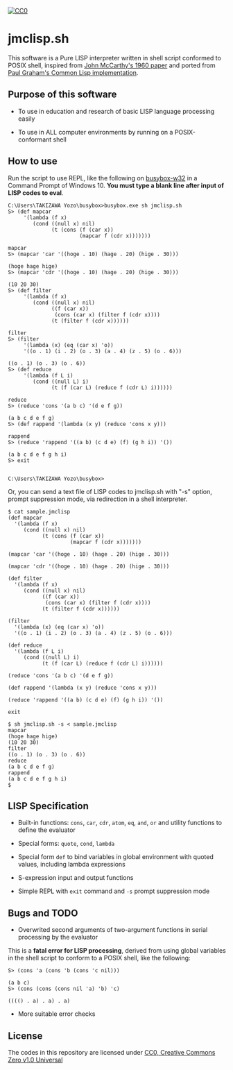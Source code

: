 [![CC0](http://i.creativecommons.org/p/zero/1.0/88x31.png "CC0")](http://creativecommons.org/publicdomain/zero/1.0/)

# jmclisp.sh

This software is a Pure LISP interpreter written in shell script conformed to POSIX shell,
inspired from [John McCarthy's 1960 paper](http://www-formal.stanford.edu/jmc/recursive/recursive.html)
and ported from [Paul Graham's Common Lisp implementation](http://paulgraham.com/lispcode.html).

## Purpose of this software

* To use in education and research of basic LISP language processing easily

* To use in ALL computer environments by running on a POSIX-conformant shell

## How to use

Run the script to use REPL, like the following on [busybox-w32](https://frippery.org/busybox/) in a Command Prompt of Windows 10.
**You must type a blank line after input of LISP codes to eval**.

```
C:\Users\TAKIZAWA Yozo\busybox>busybox.exe sh jmclisp.sh
S> (def mapcar
     '(lambda (f x)
        (cond ((null x) nil)
              (t (cons (f (car x))
                       (mapcar f (cdr x)))))))

mapcar
S> (mapcar 'car '((hoge . 10) (hage . 20) (hige . 30)))

(hoge hage hige)
S> (mapcar 'cdr '((hoge . 10) (hage . 20) (hige . 30)))

(10 20 30)
S> (def filter
     '(lambda (f x)
        (cond ((null x) nil)
              ((f (car x))
               (cons (car x) (filter f (cdr x))))
              (t (filter f (cdr x))))))

filter
S> (filter
     '(lambda (x) (eq (car x) 'o))
     '((o . 1) (i . 2) (o . 3) (a . 4) (z . 5) (o . 6)))

((o . 1) (o . 3) (o . 6))
S> (def reduce
     '(lambda (f L i)
        (cond ((null L) i)
              (t (f (car L) (reduce f (cdr L) i))))))

reduce
S> (reduce 'cons '(a b c) '(d e f g))

(a b c d e f g)
S> (def rappend '(lambda (x y) (reduce 'cons x y)))

rappend
S> (reduce 'rappend '((a b) (c d e) (f) (g h i)) '())

(a b c d e f g h i)
S> exit


C:\Users\TAKIZAWA Yozo\busybox>
```

Or, you can send a text file of LISP codes to jmclisp.sh with "-s" option, prompt suppression mode, via redirection in a shell interpreter.

```
$ cat sample.jmclisp
(def mapcar
  '(lambda (f x)
     (cond ((null x) nil)
           (t (cons (f (car x))
                    (mapcar f (cdr x)))))))

(mapcar 'car '((hoge . 10) (hage . 20) (hige . 30)))

(mapcar 'cdr '((hoge . 10) (hage . 20) (hige . 30)))

(def filter
  '(lambda (f x)
     (cond ((null x) nil)
           ((f (car x))
            (cons (car x) (filter f (cdr x))))
           (t (filter f (cdr x))))))

(filter
  '(lambda (x) (eq (car x) 'o))
  '((o . 1) (i . 2) (o . 3) (a . 4) (z . 5) (o . 6)))

(def reduce
  '(lambda (f L i)
     (cond ((null L) i)
           (t (f (car L) (reduce f (cdr L) i))))))

(reduce 'cons '(a b c) '(d e f g))

(def rappend '(lambda (x y) (reduce 'cons x y)))

(reduce 'rappend '((a b) (c d e) (f) (g h i)) '())

exit

$ sh jmclisp.sh -s < sample.jmclisp
mapcar
(hoge hage hige)
(10 20 30)
filter
((o . 1) (o . 3) (o . 6))
reduce
(a b c d e f g)
rappend
(a b c d e f g h i)
$ 
```

## LISP Specification

* Built-in functions: `cons`, `car`, `cdr`, `atom`, `eq`, `and`, `or` and utility functions to define the evaluator

* Special forms: `quote`, `cond`, `lambda`

* Special form `def` to bind variables in global environment with quoted values, including lambda expressions

* S-expression input and output functions

* Simple REPL with `exit` command and `-s` prompt suppression mode

## Bugs and TODO

* Overwrited second arguments of two-argument functions in serial processing by the evaluator

This is a **fatal error for LISP processing**,
derived from using global variables in the shell script to conform to a POSIX shell, like the following:

```
S> (cons 'a (cons 'b (cons 'c nil)))

(a b c)
S> (cons (cons (cons nil 'a) 'b) 'c)

(((() . a) . a) . a)
```

* More suitable error checks

## License

The codes in this repository are licensed under [CC0, Creative Commons Zero v1.0 Universal](https://creativecommons.org/publicdomain/zero/1.0/)
